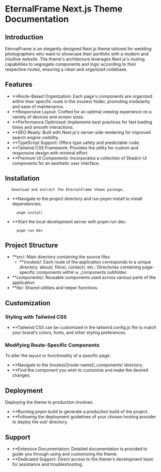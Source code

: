 # EternalFrame Next.js Theme Documentation

## Introduction

EternalFrame is an elegantly designed Next.js theme tailored for wedding photographers who want to showcase their portfolio with a modern and intuitive website. The theme's architecture leverages Next.js's routing capabilities to segregate components and logic according to their respective routes, ensuring a clean and organized codebase.

## Features
    
- **Route-Based Organization: Each page's components are organized within their     specific route in the (routes) folder, promoting modularity and ease of maintenance.
- **Responsive Layout: Crafted for an optimal viewing experience on a variety of devices and screen sizes.
- **Performance Optimized: Implements best practices for fast loading times and smooth interactions.
- **SEO Ready: Built with Next.js's server-side rendering for improved search engine visibility.
- **TypeScript Support: Offers type safety and predictable code.
- **Tailwind CSS Framework: Provides the utility for custom and responsive design with minimal effort.
- **Premium UI Components: Incorporates a collection of Shadcn UI components for an aesthetic user interface.

## Installation
 
       Download and extract the EternalFrame theme package.
- **Navigate to the project directory and run pnpm install to install dependencies.
        
        pnpm install

- **Start the local development server with pnpm run dev.

        pnpm run dev

## Project Structure

- **src/: Main directory containing the source files.
   - **(routes)/: Each route of the application corresponds to a unique directory.
about/, films/, contact/, etc.: Directories containing page-specific components within a _components subfolder.
 - **components/: Reusable components used across various parts of the application.
 - **lib/: Shared utilities and helper functions.

## Customization

### Styling with Tailwind CSS
- **Tailwind CSS can be customized in the tailwind.config.js file to match your brand's colors, fonts, and other styling preferences.

### Modifying Route-Specific Components

To alter the layout or functionality of a specific page:

- **Navigate to the (routes)/[route-name]/_components/ directory.
- **Find the component you wish to customize and make the desired changes.

## Deployment

Deploying the theme to production involves:

- **Running pnpm build to generate a production build of the project.
- **Following the deployment guidelines of your chosen hosting provider to deploy the out/ directory.

## Support

- **Extensive Documentation: Detailed documentation is provided to guide you through using and customizing the theme.
- **Dedicated Support: Direct access to the theme's development team for assistance and troubleshooting.



